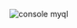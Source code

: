 ![console myql](https://user-images.githubusercontent.com/109311080/206794041-57e89fa2-0905-4c9e-a082-ce03798babdc.PNG)
